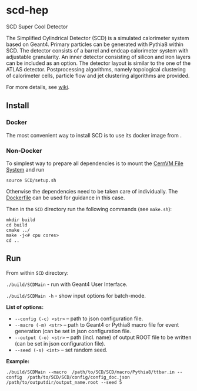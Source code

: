 # scd-hep
SCD Super Cool Detector

The Simplified Cylindrical Detector (SCD) is a simulated calorimeter system based on Geant4. Primary particles can be generated with Pythia8 within SCD. The detector consists of a barrel and endcap calorimeter system with adjustable granularity. An inner detector consisting of silicon and iron layers can be included as an option. The detector layout is similar to the one of the ATLAS detector. Postprocessing algorithms, namely topological clustering of calorimeter cells, particle flow and jet clustering algorithms are provided.

For more details, see [wiki](https://gitlab.com/anton70406/master/-/wikis/Simplified-Cylindrical-Detector).

## Install

### Docker

The most convenient way to install SCD is to use its docker image from <TO BE PROVIDED ONCE THE IMAGE IS PUBLIC>.

### Non-Docker

To simplest way to prepare all dependencies is to mount the [CernVM File System](https://cvmfs.readthedocs.io/en/stable/cpt-quickstart.html) and run
```
source SCD/setup.sh
```
Otherwise the dependencies need to be taken care of individually. The [Dockerfile](Dockerfile) can be used for guidance in this case.


Then in the `SCD` directory run the following commands (see `make.sh`):
```
mkdir build
cd build
cmake ../
make -j<# cpu cores>
cd ..
```

## Run
From within `SCD` directory:

`./build/SCDMain` - run with Geant4 User Interface.

`./build/SCDMain -h` - show input options for batch-mode.

**List of options:**
- `--config (-c) <str>` – path to json configuration file.
- `--macro (-m) <str>` – path to Geant4 or Pythia8 macro file for event generation (can be set in json configuration file.
- `--output (-o) <str>`  – path (incl. name) of output ROOT file to be written (can be set in json configuration file).
- `--seed (-s) <int>` –   set random seed.

**Example:**
```
./build/SCDMain --macro  /path/to/SCD/SCD/macro/Pythia8/ttbar.in --config  /path/to/SCD/SCD/config/config_doc.json  /path/to/outputdir/output_name.root --seed 5
```
